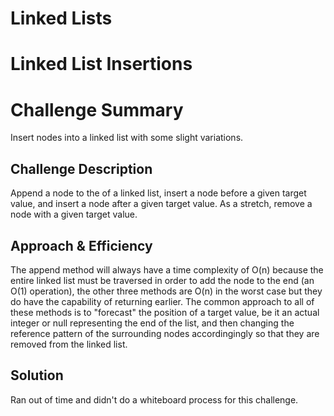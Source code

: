 # Linked Lists

# Linked List Insertions

# Challenge Summary
Insert nodes into a linked list with some slight variations. 

## Challenge Description
Append a node to the of a linked list, insert a node before a given target value, and insert a node after a given target value. As a stretch, remove a node with a given target value. 

## Approach & Efficiency
The append method will always have a time complexity of O(n) because the entire linked list must be traversed in order to add the node to the end (an O(1) operation), the other three methods are O(n) in the worst case but they do have the capability of returning earlier. The common approach to all of these methods is to "forecast" the position of a target value, be it an actual integer or null representing the end of the list, and then changing the reference pattern of the surrounding nodes accordingingly so that they are removed from the linked list. 

## Solution
Ran out of time and didn't do a whiteboard process for this challenge.